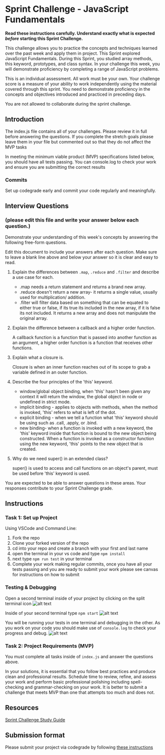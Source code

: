 # Sprint Challenge - JavaScript Fundamentals

**Read these instructions carefully. Understand exactly what is expected _before_ starting this Sprint Challenge.**

This challenge allows you to practice the concepts and techniques learned over the past week and apply them in project. This Sprint explored JavaScript Fundamentals. During this Sprint, you studied array methods, this keyword, prototypes, and class syntax. In your challenge this week, you will demonstrate proficiency by completing a range of JavaScript problems.

This is an individual assessment. All work must be your own. Your challenge score is a measure of your ability to work independently using the material covered through this sprint. You need to demonstrate proficiency in the concepts and objectives introduced and practiced in preceding days.

You are not allowed to collaborate during the sprint challenge. 

## Introduction

The index.js file contains all of your challenges. Please review it in full before answering the questions. If you complete the stretch goals please leave them in your file but commented out so that they do not affect the MVP tasks 

In meeting the minimum viable product (MVP) specifications listed below, you should have all tests passing. You can console.log to check your work and ensure you are submitting the correct results 

### Commits

Set up codegrade early and commit your code regularly and meaningfully. 

## Interview Questions
### (please edit this file and write your answer below each question.)
Demonstrate your understanding of this week's concepts by answering the following free-form questions.

Edit this document to include your answers after each question. Make sure to leave a blank line above and below your answer so it is clear and easy to read.

1. Explain the differences between `.map`, `.reduce` and `.filter` and describe a use case for each. 

    - .map needs a return statement and returns a brand new array.
    - .reduce doesn't return a new array- it returns a single value, usually used for multiplication/ addition.
    - .filter will filter data based on something that can be equated to either true or false, if its true its included in the new array, if it is false its not included. It returns a new array and does not manipulate the original array.

2. Explain the difference between a callback and a higher order function.

    A callback function is a function that is passed into another function as an argument, a higher order function is a function that receives other functions.

3. Explain what a closure is.

    Closure is when an inner function reaches out of its scope to grab a variable defined in an outer function.

4. Describe the four principles of the 'this' keyword.

    - window/global object binding, when 'this' hasn't been given any context it will return the window, the global object in node or undefined in strict mode.
    - implicit binding - applies to objects with methods, when the method is invoked, 'this' refers to what is left of the dot.
    - explicit binding - when we tell a function what 'this' keyword should be using such as .call, .apply, or .bind.
    - new binding- when a function is invoked with a new keyword, the 'this' keyword inside that function is bound to the new object being constructed. When a function is invoked as a constructor function using the new keyword, 'this' points to the new object that is created.

5. Why do we need super() in an extended class?

    super() is used to access and call functions on an object's parent, must be used before 'this' keyword is used.

You are expected to be able to answer questions in these areas. Your responses contribute to your Sprint Challenge grade. 

## Instructions

### Task 1: Set up Project

Using VSCode and Command Line:


1. Fork the repo
2. Clone your forked version of the repo
3. cd into your repo and create a branch with your first and last name
4. open the terminal in your vs code and type `npm install`
5. next type `npm run test` in your terminal
6. Complete your work making regular commits, once you have all your tests passing and you are ready to submit your work please see canvas for instructions on how to submit

### Testing & Debugging

Open a second terminal inside of your project by clicking on the split terminal icon
![alt text](assets/split_terminal.png "Split Terminal")

Inside of your second terminal type `npm start` 
![alt text](assets/npm_start.png "type npm start")

You will be running your tests in one terminal and debugging in the other. As you work on your code you should make use of `console.log` to check your progress and debug.
![alt text](assets/tests_debug_terminal_final.png "your terminal should look like this")

### Task 2: Project Requirements (MVP)

You must complete all tasks inside of `index.js` and answer the questions above.

In your solutions, it is essential that you follow best practices and produce clean and professional results. Schedule time to review, refine, and assess your work and perform basic professional polishing including spell-checking and grammar-checking on your work. It is better to submit a challenge that meets MVP than one that attempts too much and does not.

## Resources
 
 [Sprint Challenge Study Guide](https://www.notion.so/lambdaschool/Unit-1-Sprint-3-Study-Guide-033a9a00659a4ef98c12eb97e49a6110)

## Submission format

Please submit your project via codegrade by following [these instructions](https://www.notion.so/lambdaschool/Submitting-an-assignment-via-Code-Grade-A-Step-by-Step-Walkthrough-07bd65f5f8364e709ecb5064735ce374)

